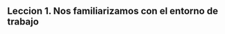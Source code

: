 Leccion 1. Nos familiarizamos con el entorno de trabajo
-------------------------------------------------------